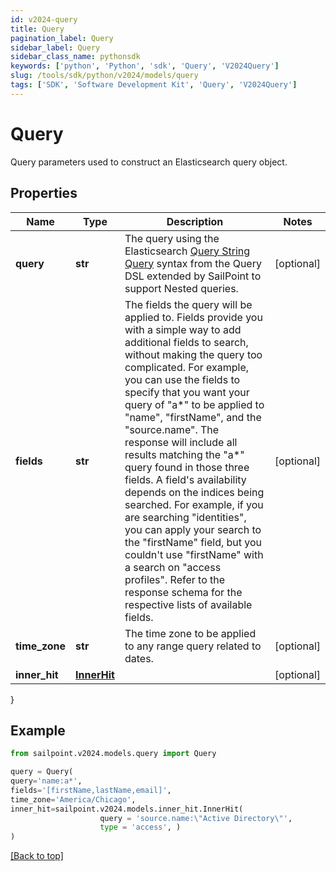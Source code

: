 ```yaml
---
id: v2024-query
title: Query
pagination_label: Query
sidebar_label: Query
sidebar_class_name: pythonsdk
keywords: ['python', 'Python', 'sdk', 'Query', 'V2024Query'] 
slug: /tools/sdk/python/v2024/models/query
tags: ['SDK', 'Software Development Kit', 'Query', 'V2024Query']
---
```


# Query

Query parameters used to construct an Elasticsearch query object.

## Properties

Name | Type | Description | Notes
------------ | ------------- | ------------- | -------------
**query** | **str** | The query using the Elasticsearch [Query String Query](https://www.elastic.co/guide/en/elasticsearch/reference/5.2/query-dsl-query-string-query.html#query-string) syntax from the Query DSL extended by SailPoint to support Nested queries. | [optional] 
**fields** | **str** | The fields the query will be applied to.  Fields provide you with a simple way to add additional fields to search, without making the query too complicated.  For example, you can use the fields to specify that you want your query of \"a*\" to be applied to \"name\", \"firstName\", and the \"source.name\".  The response will include all results matching the \"a*\" query found in those three fields.  A field's availability depends on the indices being searched.  For example, if you are searching \"identities\", you can apply your search to the \"firstName\" field, but you couldn't use \"firstName\" with a search on \"access profiles\".  Refer to the response schema for the respective lists of available fields.  | [optional] 
**time_zone** | **str** | The time zone to be applied to any range query related to dates. | [optional] 
**inner_hit** | [**InnerHit**](inner-hit) |  | [optional] 
}

## Example

```python
from sailpoint.v2024.models.query import Query

query = Query(
query='name:a*',
fields='[firstName,lastName,email]',
time_zone='America/Chicago',
inner_hit=sailpoint.v2024.models.inner_hit.InnerHit(
                    query = 'source.name:\"Active Directory\"', 
                    type = 'access', )
)

```
[[Back to top]](#) 

